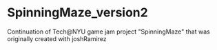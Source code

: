 # SpinningMaze_version2
Continuation of Tech@NYU game jam project "SpinningMaze" that was originally created with joshRamirez
